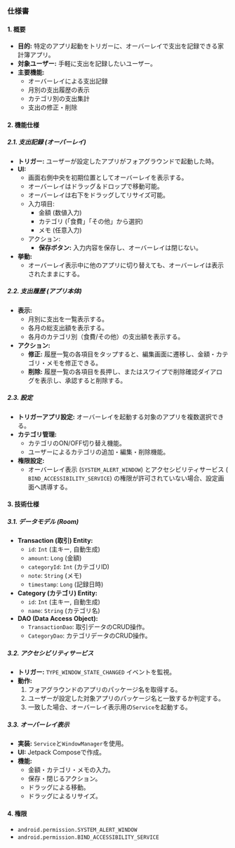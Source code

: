 ### **仕様書**

#### 1. 概要

* **目的:** 特定のアプリ起動をトリガーに、オーバーレイで支出を記録できる家計簿アプリ。
* **対象ユーザー:** 手軽に支出を記録したいユーザー。
* **主要機能:**
    * オーバーレイによる支出記録
    * 月別の支出履歴の表示
    * カテゴリ別の支出集計
    * 支出の修正・削除

#### 2. 機能仕様

##### 2.1. 支出記録 (オーバーレイ)

* **トリガー:** ユーザーが設定したアプリがフォアグラウンドで起動した時。
* **UI:**
    * 画面右側中央を初期位置としてオーバーレイを表示する。
    * オーバーレイはドラッグ＆ドロップで移動可能。
    * オーバーレイは右下をドラッグしてリサイズ可能。
    * 入力項目:
        * 金額 (数値入力)
        * カテゴリ (「食費」「その他」から選択)
        * メモ (任意入力)
    * アクション:
        * **保存ボタン:** 入力内容を保存し、オーバーレイは閉じない。
* **挙動:**
    * オーバーレイ表示中に他のアプリに切り替えても、オーバーレイは表示されたままにする。

##### 2.2. 支出履歴 (アプリ本体)

* **表示:**
    * 月別に支出を一覧表示する。
    * 各月の総支出額を表示する。
    * 各月のカテゴリ別（食費/その他）の支出額を表示する。
* **アクション:**
    * **修正:** 履歴一覧の各項目をタップすると、編集画面に遷移し、金額・カテゴリ・メモを修正できる。
    * **削除:** 履歴一覧の各項目を長押し、またはスワイプで削除確認ダイアログを表示し、承認すると削除する。

##### 2.3. 設定

* **トリガーアプリ設定:** オーバーレイを起動する対象のアプリを複数選択できる。
* **カテゴリ管理:**
    * カテゴリのON/OFF切り替え機能。
    * ユーザーによるカテゴリの追加・編集・削除機能。
* **権限設定:**
    * オーバーレイ表示 (`SYSTEM_ALERT_WINDOW`) とアクセシビリティサービス (
      `BIND_ACCESSIBILITY_SERVICE`) の権限が許可されていない場合、設定画面へ誘導する。

#### 3. 技術仕様

##### 3.1. データモデル (Room)

* **Transaction (取引) Entity:**
    * `id`: `Int` (主キー, 自動生成)
    * `amount`: `Long` (金額)
    * `categoryId`: `Int` (カテゴリID)
    * `note`: `String` (メモ)
    * `timestamp`: `Long` (記録日時)
* **Category (カテゴリ) Entity:**
    * `id`: `Int` (主キー, 自動生成)
    * `name`: `String` (カテゴリ名)
* **DAO (Data Access Object):**
    * `TransactionDao`: 取引データのCRUD操作。
    * `CategoryDao`: カテゴリデータのCRUD操作。

##### 3.2. アクセシビリティサービス

* **トリガー:** `TYPE_WINDOW_STATE_CHANGED` イベントを監視。
* **動作:**
    1. フォアグラウンドのアプリのパッケージ名を取得する。
    2. ユーザーが設定した対象アプリのパッケージ名と一致するか判定する。
    3. 一致した場合、オーバーレイ表示用の`Service`を起動する。

##### 3.3. オーバーレイ表示

* **実装:** `Service`と`WindowManager`を使用。
* **UI:** Jetpack Composeで作成。
* **機能:**
    * 金額・カテゴリ・メモの入力。
    * 保存・閉じるアクション。
    * ドラッグによる移動。
    * ドラッグによるリサイズ。

#### 4. 権限

* `android.permission.SYSTEM_ALERT_WINDOW`
* `android.permission.BIND_ACCESSIBILITY_SERVICE`